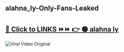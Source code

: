 
 ## alahna_ly-Only-Fans-Leaked

# <h2><a href="https://clipsfans.com/alahna_ly&ref=git">🔗 Click to LINKS ⏩⏩ 👉 🟢 alahna ly </a></h2>

<a href="https://clipsfans.com/alahna_ly&ref=git" rel="nofollow" data-target="animated-image.originalLink"><img src="https://i.ibb.co.com/xMMVF88/686577567.gif" alt="Viral Video Original" style="max-width: 100%; display: inline-block;" data-target="animated-image.originalImage"></a>
